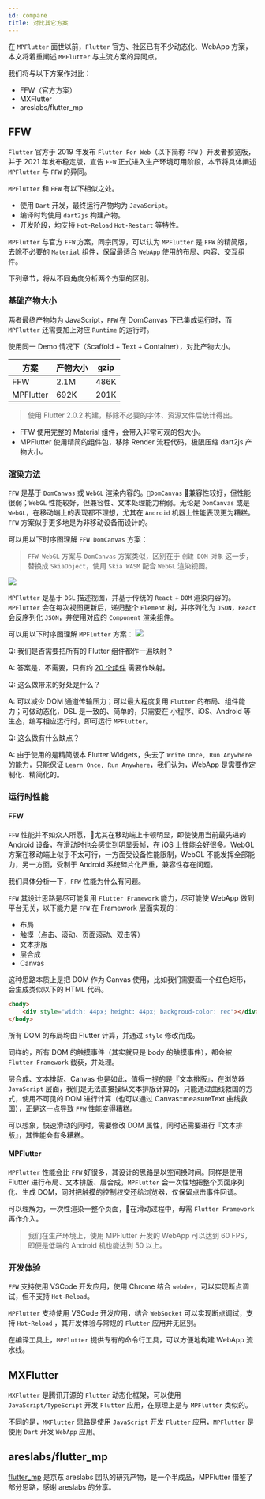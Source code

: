 ```yaml
---
id: compare
title: 对比其它方案
---
```


在 `MPFlutter` 面世以前，`Flutter` 官方、社区已有不少动态化、WebApp 方案，本文将着重阐述 `MPFlutter` 与主流方案的异同点。

我们将与以下方案作对比：

- FFW（官方方案）
- MXFlutter
- areslabs/flutter_mp

## FFW

`Flutter` 官方于 2019 年发布 `Flutter For Web`（以下简称 `FFW` ）开发者预览版，并于 2021 年发布稳定版，宣告 `FFW` 正式进入生产环境可用阶段，本节将具体阐述 `MPFlutter` 与 `FFW` 的异同。

`MPFlutter` 和 `FFW` 有以下相似之处。

- 使用 `Dart` 开发，最终运行产物均为 `JavaScript`。
- 编译时均使用 `dart2js` 构建产物。
- 开发阶段，均支持 `Hot-Reload` `Hot-Restart` 等特性。

`MPFlutter` 与官方 `FFW` 方案，同宗同源，可以认为 `MPFlutter` 是 `FFW` 的精简版，去除不必要的 `Material` 组件，保留最适合 `WebApp` 使用的布局、内容、交互组件。

下列章节，将从不同角度分析两个方案的区别。

### 基础产物大小

两者最终产物均为 JavaScript，`FFW` 在 DomCanvas 下已集成运行时，而 `MPFlutter` 还需要加上对应 `Runtime` 的运行时。

使用同一 Demo 情况下（Scaffold + Text + Container），对比产物大小。

| 方案 | 产物大小 | gzip   |
| --- | ---     | ---    |
| FFW        |  2.1M   |  486K  |
| MPFlutter  |  692K   |  201K  |

> 使用 Flutter 2.0.2 构建，移除不必要的字体、资源文件后统计得出。

* FFW 使用完整的 Material 组件，会带入非常可观的包大小。
* MPFlutter 使用精简的组件包，移除 Render 流程代码，极限压缩 dart2js 产物大小。

### 渲染方法

`FFW` 是基于 `DomCanvas` 或 `WebGL` 渲染内容的。`DomCanvas` 兼容性较好，但性能很弱；`WebGL` 性能较好，但兼容性、文本处理能力稍弱。无论是 `DomCanvas` 或是 `WebGL`，在移动端上的表现都不理想，尤其在 `Android` 机器上性能表现更为糟糕。`FFW` 方案似乎更多地是为非移动设备而设计的。

可以用以下时序图理解 `FFW DomCanvas` 方案：

> `FFW WebGL` 方案与 `DomCanvas` 方案类似，区别在于 `创建 DOM 对象` 这一步，替换成 `SkiaObject`，使用 `Skia WASM` 配合 `WebGL` 渲染视图。

![](./assets/ffw-renderer.jpg)

`MPFlutter` 是基于 `DSL` 描述视图，并基于传统的 `React` + `DOM` 渲染内容的。`MPFlutter` 会在每次视图更新后，递归整个 `Element` 树，并序列化为 `JSON`，`React` 会反序列化 `JSON`，并使用对应的 `Component` 渲染组件。

可以用以下时序图理解 `MPFlutter` 方案：
![](./assets/mp-renderer.jpg)

Q: 我们是否需要把所有的 Flutter 组件都作一遍映射？

A: 答案是，不需要，只有约 [20 个组件](https://github.com/mpflutter/mpcore/tree/master/lib/components) 需要作映射。

Q: 这么做带来的好处是什么？

A: 可以减少 DOM 通道传输压力；可以最大程度复用 `Flutter` 的布局、组件能力；可做动态化，DSL 是一致的、简单的，只需要在 小程序、iOS、Android 等生态，编写相应运行时，即可运行 `MPFlutter`。

Q: 这么做有什么缺点？

A: 由于使用的是精简版本 Flutter Widgets，失去了 `Write Once, Run Anywhere` 的能力，只能保证 `Learn Once, Run Anywhere`，我们认为，WebApp 是需要作定制化、精简化的。

### 运行时性能

#### FFW

`FFW` 性能并不如众人所愿，尤其在移动端上卡顿明显，即使使用当前最先进的 Android 设备，在滑动时也会感觉到明显丢帧，在 iOS 上性能会好很多。WebGL 方案在移动端上似乎不太可行，一方面受设备性能限制，WebGL 不能发挥全部能力，另一方面，受制于 Android 系统碎片化严重，兼容性存在问题。

我们具体分析一下，`FFW` 性能为什么有问题。

`FFW` 其设计思路是尽可能复用 `Flutter Framework` 能力，尽可能使 WebApp 做到平台无关，以下能力是 `FFW` 在 Framework 层面实现的：

- 布局
- 触摸（点击、滚动、页面滚动、双击等）
- 文本排版
- 层合成
- Canvas

这种思路本质上是把 DOM 作为 Canvas 使用，比如我们需要画一个红色矩形，会生成类似以下的 HTML 代码。

```html
<body>
    <div style="width: 44px; height: 44px; backgroud-color: red"></div>
</body>
```

所有 DOM 的布局均由 Flutter 计算，并通过 `style` 修改而成。

同样的，所有 DOM 的触摸事件（其实就只是 body 的触摸事件），都会被 `Flutter Framework` 截获，并处理。

层合成、文本排版、Canvas 也是如此，值得一提的是『文本排版』，在浏览器 `JavaScript` 层面，我们是无法直接操纵文本排版计算的，只能通过曲线救国的方式，使用不可见的 DOM 进行计算（也可以通过 Canvas::measureText 曲线救国），正是这一点导致 `FFW` 性能变得糟糕。

可以想象，快速滑动的同时，需要修改 DOM 属性，同时还需要进行『文本排版』，其性能会有多糟糕。

#### MPFlutter

`MPFlutter` 性能会比 `FFW` 好很多，其设计的思路是以空间换时间。同样是使用 Flutter 进行布局、文本排版、层合成，`MPFlutter` 会一次性地把整个页面序列化、生成 DOM，同时把触摸的控制权交还给浏览器，仅保留点击事件回调。

可以理解为，一次性渲染一整个页面，在滑动过程中，毋需 `Flutter Framework` 再作介入。

> 我们在生产环境上，使用 MPFlutter 开发的 WebApp 可以达到 60 FPS，即便是低端的 Android 机也能达到 50 以上。

### 开发体验

`FFW` 支持使用 VSCode 开发应用，使用 Chrome 结合 `webdev`，可以实现断点调试，但不支持 `Hot-Reload`。

`MPFlutter` 支持使用 VSCode 开发应用，结合 `WebSocket` 可以实现断点调试，支持 `Hot-Reload` ，其开发体验与常规的 `Flutter` 应用并无区别。

在编译工具上，`MPFlutter` 提供专有的命令行工具，可以方便地构建 WebApp 流水线。

## MXFlutter

`MXFlutter` 是腾讯开源的 `Flutter` 动态化框架，可以使用 `JavaScript/TypeScript` 开发 `Flutter` 应用，在原理上是与 `MPFlutter` 类似的。

不同的是，`MXFlutter` 思路是使用 `JavaScript` 开发 `Flutter` 应用，`MPFlutter` 是使用 `Dart` 开发 `WebApp` 应用。

## areslabs/flutter_mp

[flutter_mp](https://github.com/areslabs/flutter_mp) 是京东 areslabs 团队的研究产物，是一个半成品，MPFlutter 借鉴了部分思路，感谢 areslabs 的分享。